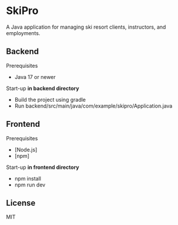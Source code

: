 # SkiPro

A Java application for managing ski resort clients, instructors, and employments.

## Backend
 Prerequisites
- Java 17 or newer

 Start-up
**in backend directory**
- Build the project using gradle
- Run backend/src/main/java/com/example/skipro/Application.java

## Frontend
Prerequisites
- [Node.js]
- [npm]

Start-up
**in frontend directory**
- npm install
- npm run dev

## License
MIT
